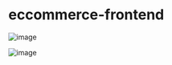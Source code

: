 # eccommerce-frontend
![image](https://github.com/user-attachments/assets/51e0a5b8-8ba7-4be3-b0be-c795f1dc2573)

![image](https://github.com/user-attachments/assets/36e8ca4e-1454-447b-a73f-12db3e83c7bf)
